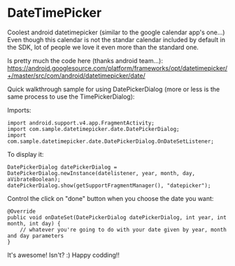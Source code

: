 DateTimePicker
==============

Coolest android datetimepicker (similar to the google calendar app's one...)
Even though this calendar is not the standar calendar included by default in the SDK, lot of people we love it even more than the standard one.

Is pretty much the code here (thanks android team...):
https://android.googlesource.com/platform/frameworks/opt/datetimepicker/+/master/src/com/android/datetimepicker/date/

Quick walkthrough sample for using DatePickerDialog (more or less is the same process to use the TimePickerDialog):

Imports:

    import android.support.v4.app.FragmentActivity;
    import com.sample.datetimepicker.date.DatePickerDialog;
    import com.sample.datetimepicker.date.DatePickerDialog.OnDateSetListener;

To display it:

    DatePickerDialog datePickerDialog = DatePickerDialog.newInstance(datelistener, year, month, day, aVibrateBoolean);
    datePickerDialog.show(getSupportFragmentManager(), "datepicker");

Control the click on "done" button when you choose the date you want:

    @Override
    public void onDateSet(DatePickerDialog datePickerDialog, int year, int month, int day) {
        // whatever you're going to do with your date given by year, month and day parameters
    }

It's awesome! Isn't? :)
Happy codding!!
